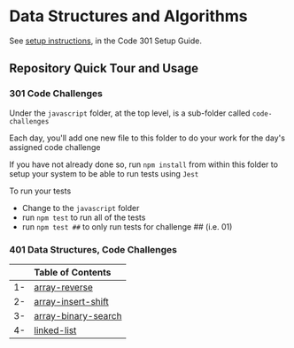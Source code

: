 # Data Structures and Algorithms

See [setup instructions](https://codefellows.github.io/setup-guide/code-301/3-code-challenges), in the Code 301 Setup Guide.

## Repository Quick Tour and Usage

### 301 Code Challenges

Under the `javascript` folder, at the top level, is a sub-folder called `code-challenges`

Each day, you'll add one new file to this folder to do your work for the day's assigned code challenge

If you have not already done so, run `npm install` from within this folder to setup your system to be able to run tests using `Jest`

To run your tests

- Change to the `javascript` folder
- run `npm test` to run all of the tests
- run `npm test ##` to only run tests for challenge ## (i.e. 01)

### 401 Data Structures, Code Challenges

|   | Table of Contents  |
|:-:| :---               |
| 1-| [array-reverse](javascript/401-code-challenges/array-reverse)|
| 2-| [array-insert-shift](javascript/401-code-challenges/array-insert-shift)|
| 3-| [array-binary-search](javascript/401-code-challenges/array-binary-search)|
| 4-| [linked-list](javascript/401-code-challenges/linked-list)|
